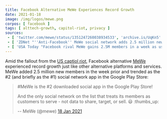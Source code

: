 ```yaml
---
title: Facebook Alternative MeWe Experiences Record Growth
date: 2021-01-18
image: /img/logos/mewe.png
corpos: [ facebook ]
tags: [ alttech-growth, capitol-riot, privacy ]
sources:
 - [ 'twitter.com/mewe/status/1351247260038934533', 'archive.is/UqKn5' ]
 - [ 'ZDNet "''Anti-Facebook'' MeWe social network adds 2.5 million new members in one week" by Eileen Brown (19 Jan 2021)', 'archive.is/kyEzu' ]
 - [ 'USA Today "Facebook rival MeWe gains 2.5M members in a week as users seek privacy" by Coral Murphy Marcos (20 Jan 2021)', 'archive.is/RJYdZ' ]
---
```


Amid the fallout from the [US captiol riot](/t/us-capitol-riot/), Facebook
alternative [MeWe](/alt/mewe/) experienced record growth just like other
alternative platforms and services. MeWe added 2.5 million new members in the
week prior and trended as the #2 (and briefly as the #1) social network app in
the Google Play Store:

> #MeWe is the #2 downloaded social app in the Google Play Store!
>
> And the only social network on the list that treats its members as customers
> to serve - not data to share, target, or sell. 😃 :thumbs_up:
>
> -- MeWe (@mewe) [18 Jan 2021](https://archive.is/UqKn5)

